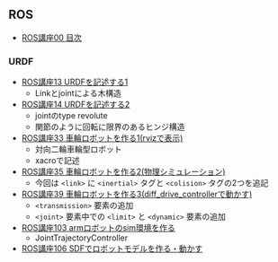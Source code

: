 ## ROS
  - [ROS講座00 目次](https://qiita.com/srs/items/5f44440afea0eb616b4a)

### URDF
  - [ROS講座13 URDFを記述する1](https://qiita.com/srs/items/35bbaadd6c4be1e39bb9)
    - Linkとjointによる木構造
  - [ROS講座14 URDFを記述する2](https://qiita.com/srs/items/77f378230bf856a3625c)
    - jointのtype revolute
    - 関節のように回転に限界のあるヒンジ構造
  - [ROS講座33 車輪ロボットを作る1(rvizで表示)](https://qiita.com/srs/items/c1065543228e95be1a0f)
    - 対向二輪車輪型ロボット
    - xacroで記述
  - [ROS講座35 車輪ロボットを作る2(物理シミュレーション)](https://qiita.com/srs/items/8fd145aeab1ef07ca239)
    - 今回は ```<link>``` に ```<inertial>``` タグと ```<colision>``` タグの2つを追記
  - [ROS講座39 車輪ロボットを作る3(diff_drive_controllerで動かす)](https://qiita.com/srs/items/9a1d3bc6f3d381c4d40b)
    - ```<transmission>``` 要素の追加
    - ```<joint>``` 要素中での ```<limit>``` と ```<dynamic>``` 要素の追加
  - [ROS講座103 armロボットのsim環境を作る](https://qiita.com/srs/items/42828b2d556dae146b20)
    - JointTrajectoryController
  - [ROS講座106 SDFでロボットモデルを作る・動かす](https://qiita.com/srs/items/169822609e6a21d2e336)